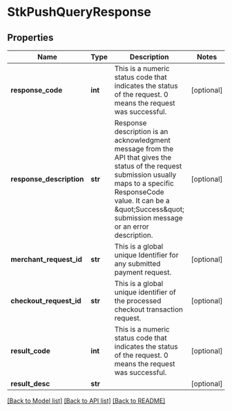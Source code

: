# StkPushQueryResponse

## Properties
Name | Type | Description | Notes
------------ | ------------- | ------------- | -------------
**response_code** | **int** | This is a numeric status code that indicates the status of the request. 0 means the request was successful. | [optional] 
**response_description** | **str** | Response description is an acknowledgment message from the API that gives the status of the request submission usually maps to a specific ResponseCode value. It can be a \&quot;Success\&quot; submission message or an error description. | [optional] 
**merchant_request_id** | **str** | This is a global unique Identifier for any submitted payment request. | [optional] 
**checkout_request_id** | **str** | This is a global unique identifier of the processed checkout transaction request. | [optional] 
**result_code** | **int** | This is a numeric status code that indicates the status of the request. 0 means the request was successful. | [optional] 
**result_desc** | **str** |  | [optional] 

[[Back to Model list]](../README.md#documentation-for-models) [[Back to API list]](../README.md#documentation-for-api-endpoints) [[Back to README]](../README.md)

